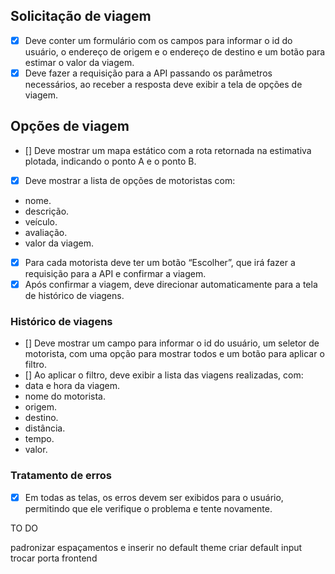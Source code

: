 ## Solicitação de viagem

- [x] Deve conter um formulário com os campos para informar o id do usuário, o endereço de origem e o endereço de destino e um botão para estimar o valor da viagem.
- [x] Deve fazer a requisição para a API passando os parâmetros necessários, ao receber a resposta deve exibir a tela de opções de viagem.

## Opções de viagem
- [] Deve mostrar um mapa estático com a rota retornada na estimativa plotada, indicando o ponto A e o ponto B.
- [x] Deve mostrar a lista de opções de motoristas com:
- nome.
- descrição.
- veículo.
- avaliação.
- valor da viagem.

- [x] Para cada motorista deve ter um botão “Escolher”, que irá fazer a requisição para a API e confirmar a viagem.
- [x] Após confirmar a viagem, deve direcionar automaticamente para a tela de histórico de viagens.

### Histórico de viagens
- [] Deve mostrar um campo para informar o id do usuário, um
seletor de motorista, com uma opção para mostrar todos e um
botão para aplicar o filtro.
- [] Ao aplicar o filtro, deve exibir a lista das viagens realizadas, com:
- data e hora da viagem.
- nome do motorista.
- origem.
- destino.
- distância.
- tempo.
- valor.

### Tratamento de erros
- [x] Em todas as telas, os erros devem ser exibidos para o usuário, permitindo que ele verifique o problema e tente novamente.


TO DO

padronizar espaçamentos e inserir no default theme
criar default input
trocar porta frontend
